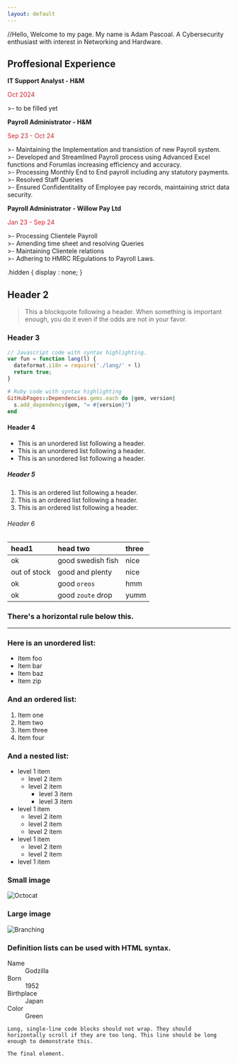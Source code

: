 ```yaml
---
layout: default
---
```

//Hello, Welcome to my page. My name is Adam Pascoal. A Cybersecurity enthusiast with interest in Networking and Hardware.

## Proffesional Experience 

<b>IT Support Analyst - H&M <br /> </b>   
<p style ="color:#cc2936"> Oct 2024 </p>
>- to be filled yet

<b>Payroll Administrator - H&M  <br /></b>
<p style ="color:#cc2936">  Sep 23 - Oct 24 </p>
>-  Maintaining the Implementation and transistion of new Payroll system.<br />
>- Developed and Streamlined Payroll process using Advanced Excel functions and Forumlas increasing efficiency and accuracy.<br />
>- Processing Monthly End to End payroll including any statutory payments. <br />
>- Resolved Staff Queries <br />
>- Ensured Confidentitality of Employee pay records, maintaining strict data security.

<b>Payroll Administrator - Willow Pay Ltd <br /> </b> 
<p style ="color:#cc2936">  Jan 23 - Sep 24 </p>
>- Processing Clientele Payroll <br />
>- Amending time sheet and resolving Queries <br />
>- Maintaining Clientele relations <br />
>- Adhering to HMRC REgulations to Payroll Laws. 

.hidden { 
  display : none;
}
## Header 2

> This a blockquote following a header.
> When something is important enough, you do it even if the odds are not in your favor.

### Header 3

```js
// Javascript code with syntax highlighting.
var fun = function lang(l) {
  dateformat.i18n = require('./lang/' + l)
  return true;
}
```

```ruby
# Ruby code with syntax highlighting
GitHubPages::Dependencies.gems.each do |gem, version|
  s.add_dependency(gem, "= #{version}")
end
```

#### Header 4

*   This is an unordered list following a header.
*   This is an unordered list following a header.
*   This is an unordered list following a header.

##### Header 5

1.  This is an ordered list following a header.
2.  This is an ordered list following a header.
3.  This is an ordered list following a header.

###### Header 6

| head1        | head two          | three |
|:-------------|:------------------|:------|
| ok           | good swedish fish | nice  |
| out of stock | good and plenty   | nice  |
| ok           | good `oreos`      | hmm   |
| ok           | good `zoute` drop | yumm  |

### There's a horizontal rule below this.

* * *

### Here is an unordered list:

*   Item foo
*   Item bar
*   Item baz
*   Item zip

### And an ordered list:

1.  Item one
1.  Item two
1.  Item three
1.  Item four

### And a nested list:

- level 1 item
  - level 2 item
  - level 2 item
    - level 3 item
    - level 3 item
- level 1 item
  - level 2 item
  - level 2 item
  - level 2 item
- level 1 item
  - level 2 item
  - level 2 item
- level 1 item

### Small image

![Octocat](https://github.githubassets.com/images/icons/emoji/octocat.png)

### Large image

![Branching](https://guides.github.com/activities/hello-world/branching.png)


### Definition lists can be used with HTML syntax.

<dl>
<dt>Name</dt>
<dd>Godzilla</dd>
<dt>Born</dt>
<dd>1952</dd>
<dt>Birthplace</dt>
<dd>Japan</dd>
<dt>Color</dt>
<dd>Green</dd>
</dl>

```
Long, single-line code blocks should not wrap. They should horizontally scroll if they are too long. This line should be long enough to demonstrate this.
```

```
The final element.
```
